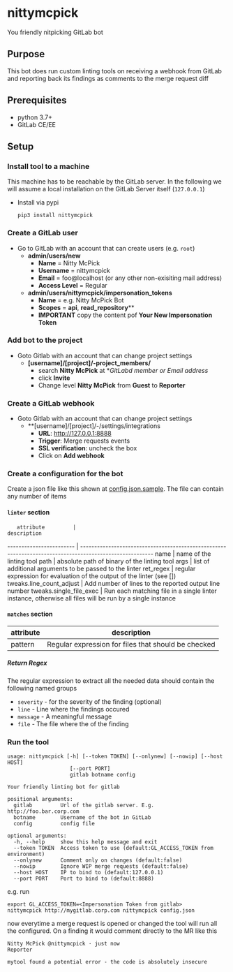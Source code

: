 # nittymcpick

You friendly nitpicking GitLab bot

## Purpose

This bot does run custom linting tools on receiving a webhook from GitLab and reporting back its findings as comments to the merge request diff

## Prerequisites

* python 3.7+
* GitLab CE/EE

## Setup

### Install tool to a machine

This machine has to be reachable by the GitLab server.
In the following we will assume a local installation on the GitLab Server itself (`127.0.0.1`)

* Install via pypi

  ``` shell
  pip3 install nittymcpick
  ```

### Create a GitLab user

* Go to GitLab with an account that can create users (e.g. `root`)
  * **admin/users/new**
    * __Name__ = Nitty McPick
    * __Username__ = nittymcpick
    * __Email__ = foo@localhost (or any other non-exisiting mail address)
    * __Access Level__ = Regular
  * **admin/users/nittymcpick/impersonation_tokens**
    * __Name__ = e.g. Nitty McPick Bot
    * __Scopes__ = **api**, **read_repository****
    * **IMPORTANT** copy the content pof **Your New Impersonation Token**

### Add bot to the project

* Goto Gitlab with an account that can change project settings
  * **[username]/[project]/-project_members/**
    * search __Nitty McPick__ at **GitLabd member or Email address*
    * click **Invite**
    * Change level __Nitty McPick__ from **Guest** to **Reporter**

### Create a GitLab webhook

* Goto Gitlab with an account that can change project settings
  * **[username]/[project]/-/settings/integrations
    * __URL__: http://127.0.0.1:8888
    * __Trigger__: Merge requests events
    * __SSL verification__: uncheck the box
    * Click on **Add webhook**

### Create a configuration for the bot

Create a json file like this shown at [config.json.sample](config.json.sample).
The file can contain any number of items

#### `linter` section

       attribute         |                                               description
------------------------ | --------------------------------------------------------------------------------------------------------
name                     | name of the linting tool
path                     | absolute path of binary of the linting tool
args                     | list of additional arguments to be passed to the linter
ret_regex                | regular expression for evaluation of the output of the linter (see [])
tweaks.line_count_adjust | Add number of lines to the reported output line number
tweaks.single_file_exec  | Run each matching file in a single linter instance, otherwise all files will be run by a single instance

#### `matches` section

attribute |                     description
--------- | ---------------------------------------------------
pattern   | Regular expression for files that should be checked

##### Return Regex

The regular expression to extract all the needed data should contain the following named groups

* `severity` - for the severity of the finding (optional)
* `line` - Line where the findings occured
* `message` - A meaningful message
* `file` - The file where the of the finding

### Run the tool

```shell
usage: nittymcpick [-h] [--token TOKEN] [--onlynew] [--nowip] [--host HOST]
                    [--port PORT]
                    gitlab botname config

Your friendly linting bot for gitlab

positional arguments:
  gitlab         Url of the gitlab server. E.g. http://foo.bar.corp.com
  botname        Username of the bot in GitLab
  config         config file

optional arguments:
  -h, --help     show this help message and exit
  --token TOKEN  Access token to use (default:GL_ACCESS_TOKEN from environment)
  --onlynew      Comment only on changes (default:false)
  --nowip        Ignore WIP merge requests (default:false)
  --host HOST    IP to bind to (default:127.0.0.1)
  --port PORT    Port to bind to (default:8888)
```

e.g. run

```shell
export GL_ACCESS_TOKEN=<Impersonation Token from gitlab>
nittymcpick http://mygitlab.corp.com nittymcpick config.json
```

now everytime a merge request is opened or changed the tool will run all the configured.
On a finding it would comment directly to the MR like this

```text
Nitty McPick @nittymcpick · just now
Reporter

mytool found a potential error - the code is absolutely insecure
```
